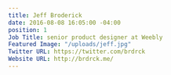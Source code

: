 ```yaml
---
title: Jeff Broderick
date: 2016-08-08 16:05:00 -04:00
position: 1
Job Title: senior product designer at Weebly
Featured Image: "/uploads/jeff.jpg"
Twitter URL: https://twitter.com/brdrck
Website URL: http://brdrck.me/
---
```


